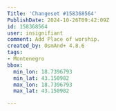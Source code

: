 ```yaml
---
Title: 'Changeset #158368564'
PublishDate: 2024-10-26T09:42:09Z
id: 158368564
user: insignifiant
comment: Add Place of worship.
created_by: OsmAnd+ 4.8.6
tags:
- Montenegro
bbox:
  min_lon: 18.7396793
  min_lat: 43.150982
  max_lon: 18.7396793
  max_lat: 43.150982

---
```

